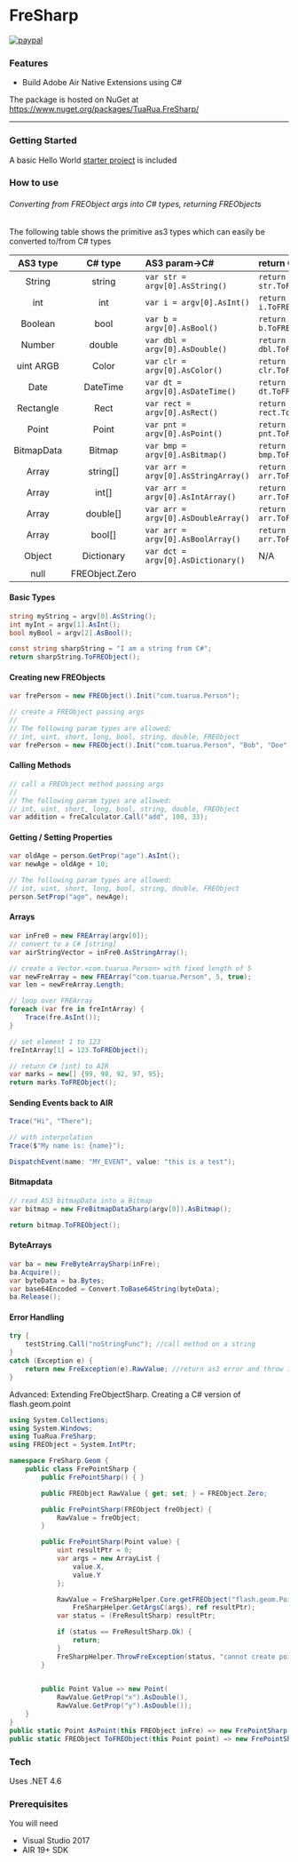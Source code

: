 

# FreSharp

[![paypal](https://www.paypalobjects.com/en_US/i/btn/btn_donateCC_LG.gif)](https://www.paypal.com/cgi-bin/webscr?cmd=_s-xclick&hosted_button_id=5UR2T52J633RC)

### Features
 - Build Adobe Air Native Extensions using C#

The package is hosted on NuGet at https://www.nuget.org/packages/TuaRua.FreSharp/

----------

### Getting Started

A basic Hello World [starter project](/starter_project) is included 


### How to use
###### Converting from FREObject args into C# types, returning FREObjects
The following table shows the primitive as3 types which can easily be converted to/from C# types


| AS3 type | C# type | AS3 param->C# | return C#->AS3 |
|:--------:|:--------:|:--------------|:-----------|
| String | string | `var str = argv[0].AsString()` | `return str.ToFREObject()`|
| int | int | `var i = argv[0].AsInt()` | `return i.ToFREObject()`|
| Boolean | bool | `var b = argv[0].AsBool()` | `return b.ToFREObject()`|
| Number | double | `var dbl = argv[0].AsDouble()` | `return dbl.ToFREObject()`|
| uint ARGB | Color | `var clr = argv[0].AsColor()` | `return clr.ToFREObject()`|
| Date | DateTime | `var dt = argv[0].AsDateTime()` | `return dt.ToFREObject()`|
| Rectangle | Rect | `var rect = argv[0].AsRect()` | `return rect.ToFREObject()` |
| Point | Point | `var pnt = argv[0].AsPoint()` | `return pnt.ToFREObject()` |
| BitmapData | Bitmap | `var bmp = argv[0].AsBitmap()` | `return bmp.ToFREObject()` |
| Array | string[] | `var arr = argv[0].AsStringArray()` | `return arr.ToFREObject()`|
| Array | int[] | `var arr = argv[0].AsIntArray()` | `return arr.ToFREObject()`|
| Array | double[] | `var arr = argv[0].AsDoubleArray()` | `return arr.ToFREObject()`|
| Array | bool[] | `var arr = argv[0].AsBoolArray()` | `return arr.ToFREObject()`|
| Object | Dictionary | `var dct = argv[0].AsDictionary()` | N/A |
| null | FREObject.Zero |  |  |

#### Basic Types
```C#
string myString = argv[0].AsString();
int myInt = argv[1].AsInt();
bool myBool = argv[2].AsBool();

const string sharpString = "I am a string from C#";
return sharpString.ToFREObject();
```

#### Creating new FREObjects
```C#
var frePerson = new FREObject().Init("com.tuarua.Person");

// create a FREObject passing args
// 
// The following param types are allowed: 
// int, uint, short, long, bool, string, double, FREObject
var frePerson = new FREObject().Init("com.tuarua.Person", "Bob", "Doe", 28, myFREObject);
```

#### Calling Methods
```C#
// call a FREObject method passing args
// 
// The following param types are allowed: 
// int, uint, short, long, bool, string, double, FREObject
var addition = freCalculator.Call("add", 100, 33);
```

#### Getting / Setting Properties
```C#
var oldAge = person.GetProp("age").AsInt();
var newAge = oldAge + 10;

// The following param types are allowed: 
// int, uint, short, long, bool, string, double, FREObject
person.SetProp("age", newAge);
```

#### Arrays
```C#
var inFre0 = new FREArray(argv[0]);
// convert to a C# [string]
var airStringVector = inFre0.AsStringArray();

// create a Vector.<com.tuarua.Person> with fixed length of 5
var newFreArray = new FREArray("com.tuarua.Person", 5, true);
var len = newFreArray.Length;

// loop over FREArray
foreach (var fre in freIntArray) {
    Trace(fre.AsInt());
}

// set element 1 to 123
freIntArray[1] = 123.ToFREObject();

// return C# [int] to AIR
var marks = new[] {99, 98, 92, 97, 95};
return marks.ToFREObject();
```

#### Sending Events back to AIR

```C#
Trace("Hi", "There");

// with interpolation
Trace($"My name is: {name}");

DispatchEvent(name: "MY_EVENT", value: "this is a test"); 
```

#### Bitmapdata
```C#
// read AS3 bitmapData into a Bitmap
var bitmap = new FreBitmapDataSharp(argv[0]).AsBitmap();

return bitmap.ToFREObject();
```

#### ByteArrays
```C#
var ba = new FreByteArraySharp(inFre);
ba.Acquire();
var byteData = ba.Bytes;
var base64Encoded = Convert.ToBase64String(byteData);
ba.Release();
```

#### Error Handling
```C#
try {
    testString.Call("noStringFunc"); //call method on a string
}
catch (Exception e) {
    return new FreException(e).RawValue; //return as3 error and throw in swc
}
```

Advanced: Extending FreObjectSharp. Creating a C# version of flash.geom.point

```C#
using System.Collections;
using System.Windows;
using TuaRua.FreSharp;
using FREObject = System.IntPtr;

namespace FreSharp.Geom {
    public class FrePointSharp {
        public FrePointSharp() { }

        public FREObject RawValue { get; set; } = FREObject.Zero;

        public FrePointSharp(FREObject freObject) {
            RawValue = freObject;
        }

        public FrePointSharp(Point value) {
            uint resultPtr = 0;
            var args = new ArrayList {
                value.X,
                value.Y
            };

            RawValue = FreSharpHelper.Core.getFREObject("flash.geom.Point", FreSharpHelper.ArgsToArgv(args),
                FreSharpHelper.GetArgsC(args), ref resultPtr);
            var status = (FreResultSharp) resultPtr;

            if (status == FreResultSharp.Ok) {
                return;
            }
            FreSharpHelper.ThrowFreException(status, "cannot create point ", RawValue);
        }

        
        public Point Value => new Point(
            RawValue.GetProp("x").AsDouble(), 
            RawValue.GetProp("y").AsDouble());
    }
}
public static Point AsPoint(this FREObject inFre) => new FrePointSharp(inFre).Value;
public static FREObject ToFREObject(this Point point) => new FrePointSharp(point).RawValue;
```

### Tech

Uses .NET 4.6

### Prerequisites

You will need
 
 - Visual Studio 2017
 - AIR 19+ SDK
